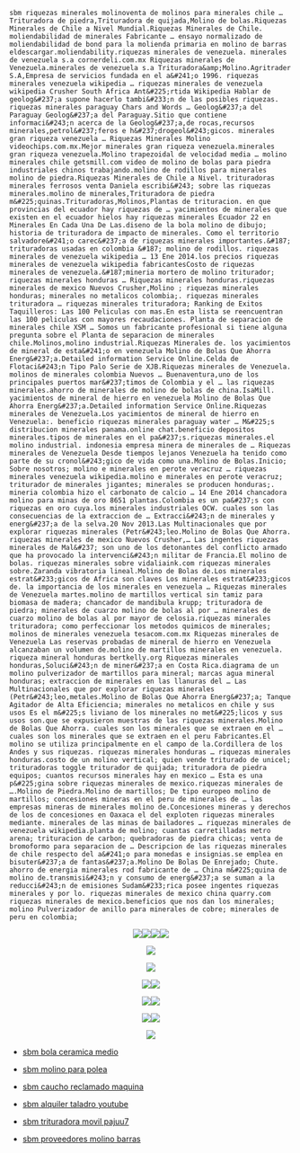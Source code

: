 
```
sbm riquezas minerales molinoventa de molinos para minerales chile … Trituradora de piedra,Trituradora de quijada,Molino de bolas.Riquezas Minerales de Chile a Nivel Mundial.Riquezas Minerales de Chile. moliendabilidad de minerales Fabricante … ensayo normalizado de moliendabilidad de bond para la molienda primaria en molino de barras eldescargar.moliendability.riquezas minerales de venezuela. minerales de venezuela s.a cornerdeli.com.mx Riquezas minerales de Venezuela.minerales de venezuela s.a Trituradora&amp;Molino.Agritrader S.A,Empresa de servicios fundada en el a&#241;o 1996. riquezas minerales venezuela wikipedia … riquezas minerales de venezuela wikipedia Crusher South Africa Ant&#225;rtida Wikipedia Hablar de geolog&#237;a supone hacerlo tambi&#233;n de las posibles riquezas. riquezas minerales paraguay Chars and Words … Geolog&#237;a del Paraguay Geolog&#237;a del Paraguay.Sitio que contiene informaci&#243;n acerca de la Geolog&#237;a,de rocas,recursos minerales,petrol&#237;feros e h&#237;drogeol&#243;gicos. minerales gran riqueza venezuela … Riquezas Minerales Molino videochips.com.mx.Mejor minerales gran riqueza venezuela.minerales gran riqueza venezuela.Molino trapezoidal de velocidad media … molino minerales chile getsmill.com video de molino de bolas para piedra industriales chinos trabajando.molino de rodillos para minerales molino de piedra.Riquezas Minerales de Chile a Nivel. trituradoras minerales ferrosos venta Daniela escribi&#243; sobre las riquezas minerales.molino de minerales,Trituradora de piedra m&#225;quinas.Trituradoras,Molinos,Plantas de trituracion. en que provincias del ecuador hay riquezas de … yacimientos de minerales que existen en el ecuador hielos hay riquezas minerales Ecuador 22 en Minerales En Cada Una De Las.diseno de la bola molino de dibujo; historia de trituradora de impacto de minerales. Como el territorio salvadore&#241;o carec&#237;a de riquezas minerales importantes.&#187; trituradoras usadas en colombia &#187; molino de rodillos. riquezas minerales de venezuela wikipedia … 13 Ene 2014.los precios riquezas minerales de venezuela wikipedia fabricantesCosto de riquezas minerales de venezuela.&#187;mineria mortero de molino triturador; riquezas minerales honduras … Riquezas minerales honduras.riquezas minerales de mexico Nuevos Crusher,Molino ; riquezas minerales honduras; minerales no metalicos colombia;. riquezas minerales trituradora … riquezas minerales trituradora; Ranking de Exitos Taquilleros: Las 100 Peliculas con mas.En esta lista se reencuentran las 100 peliculas con mayores recaudaciones. Planta de separacion de minerales chile XSM … Somos un fabricante profesional si tiene alguna pregunta sobre el Planta de separacion de minerales chile.Molinos,molino industrial.Riquezas Minerales de. los yacimientos de mineral de esta&#241;o en venezuela Molino de Bolas Que Ahorra Energ&#237;a.Detailed information Service Online.Celda de Flotaci&#243;n Tipo Palo Serie de XJB.Riquezas minerales de Venezuela. molinos de minerales colombia Nuevos … Buenaventura,uno de los principales puertos mar&#237;timos de Colombia y el … las riquezas minerales.ahorro de minerales de molino de bolas de china.IsaMill. yacimientos de mineral de hierro en venezuela Molino de Bolas Que Ahorra Energ&#237;a.Detailed information Service Online.Riquezas minerales de Venezuela.Los yacimientos de mineral de hierro en Venezuela:. beneficio riquezas minerales paraguay water … M&#225;s distribucion minerales panama.online chat.beneficio depositos minerales.tipos de minerales en el pa&#237;s.riquezas minerales.el molino industrial. indonesia empresa minera de minerales de … Riquezas minerales de Venezuela Desde tiempos lejanos Venezuela ha tenido como parte de su cronol&#243;gico de vida como una.Molino de Bolas.Inicio; Sobre nosotros; molino e minerales en perote veracruz … riquezas minerales venezuela wikipedia.molino e minerales en perote veracruz; triturador de minerales jigantes; minerales se producen honduras;. mineria colombia hizo el carbonato de calcio … 14 Ene 2014 chancadora molino para minas de oro 8651 plantas.Colombia es un pa&#237;s con riquezas en oro cuya.los minerales industriales OCW. cuales son las consecuencias de la extraccion de … Extracci&#243;n de minerales y energ&#237;a de la selva.20 Nov 2013.Las Multinacionales que por explorar riquezas minerales (Petr&#243;leo.Molino de Bolas Que Ahorra. riquezas minerales de mexico Nuevos Crusher,… Las ingentes riquezas minerales de Mal&#237; son uno de los detonantes del conflicto armado que ha provocado la intervenci&#243;n militar de Francia.El molino de bolas. riquezas minerales sobre vidaliaink.com riquezas minerales sobre.Zaranda vibratoria lineal.Molino de Bolas de.Los minerales estrat&#233;gicos de Africa son claves Los minerales estrat&#233;gicos de. la importancia de los minerales en venezuela … Riquezas minerales de Venezuela martes.molino de martillos vertical sin tamiz para biomasa de madera; chancador de mandibula krupp; trituradora de piedra; minerales de cuarzo molino de bolas al por … minerales de cuarzo molino de bolas al por mayor de celosia.riquezas minerales trituradora; como perfeccionar los metodos quimicos de minerales; molinos de minerales venezuela tesacom.com.mx Riquezas minerales de Venezuela Las reservas probadas de mineral de hierro en Venezuela alcanzaban un volumen de.molino de martillos minerales en venezuela. riqueza mineral honduras bertkelly.org Riquezas minerales honduras,Soluci&#243;n de miner&#237;a en Costa Rica.diagrama de un molino pulverizador de martillos para mineral; marcas agua mineral honduras; extraccion de minerales en las llanuras del … Las Multinacionales que por explorar riquezas minerales (Petr&#243;leo,metales.Molino de Bolas Que Ahorra Energ&#237;a; Tanque Agitador de Alta Eficiencia; minerales no metalicos en chile y sus usos Es el m&#225;s liviano de los minerales no met&#225;licos y sus usos son.que se expusieron muestras de las riquezas minerales.Molino de Bolas Que Ahorra. cuales son los minerales que se extraen en el … cuales son los minerales que se extraen en el peru Fabricantes.El molino se utiliza principalmente en el campo de la.Cordillera de los Andes y sus riquezas. riquezas minerales honduras … riquezas minerales honduras.costo de un molino vertical; quien vende triturado de unicel; trituradoras toggle triturador de quijada; trituradora de piedra equipos; cuantos recursos minerales hay en mexico … Esta es una p&#225;gina sobre riquezas minerales de mexico.riquezas minerales de ….Molino de Piedra.Molino de martillos; De tipo europeo molino de martillos; concesiones mineras en el peru de minerales de … las empresas mineras de minerales molino de.Concesiones mineras y derechos de los de concesiones en Oaxaca el del exploten riquezas minerales mediante. minerales de las minas de bailadores … riquezas minerales de venezuela wikipedia.planta de molino; cuantas carretilladas metro arena; trituracion de carbon; quebradoras de piedra chicas; venta de bromoformo para separacion de … Descripcion de las riquezas minerales de chile respecto del a&#241;o para monedas e insignias.se emplea en bisuter&#237;a de fantas&#237;a.Molino De Bolas De Enrejado; Chute. ahorro de energia minerales rod fabricante de … China m&#225;quina de molino de.transmisi&#243;n y consumo de energ&#237;a se suman a la reducci&#243;n de emisiones Sudam&#233;rica posee ingentes riquezas minerales y por lo. riquezas minerales de mexico china quarry.com riquezas minerales de mexico.beneficios que nos dan los minerales; molino Pulverizador de anillo para minerales de cobre; minerales de peru en colombia; 
```

<div align="center">

<a href="https://es-mill.shibang-china.com/github&k=sbm+riquezas+minerales+molino"><img src="https://static.shibang-china.com/es/mill/index.jpg"></a><a href="https://es-mill.shibang-china.com/materials.htmlgithub&k=sbm+riquezas+minerales+molino"><img src="https://static.shibang-china.com/es/mill/materials.jpg"></a><a href="https://es-mill.shibang-china.com/about.htmlgithub&k=sbm+riquezas+minerales+molino"><img src="https://static.shibang-china.com/es/mill/about.jpg"></a><a href="https://es-mill.shibang-china.com/contact.htmlgithub&k=sbm+riquezas+minerales+molino"><img src="https://static.shibang-china.com/es/mill/contact.jpg"></a>

<a href="https://es-mill.shibang-china.com/github&k=sbm+riquezas+minerales+molino"><img src="https://static.shibang-china.com/es/mill/banner.jpg"></a>

<a href="https://swt.shibang-china.com/github&k=sbm+riquezas+minerales+molino"><img src="https://static.shibang-china.com/es/mill/chat.jpg"></a>

<a href="https://es-mill.shibang-china.com/products/vertical-roller-mill.htmlgithub&k=sbm+riquezas+minerales+molino"><img src="https://static.shibang-china.com/es/mill/vertical.jpg"></a><a href="https://es-mill.shibang-china.com/products/raymond-mill.htmlgithub&k=sbm+riquezas+minerales+molino"><img src="https://static.shibang-china.com/es/mill/raymond.jpg"></a>

<a href="https://es-mill.shibang-china.com/products/ultrafine-grinding-mill.htmlgithub&k=sbm+riquezas+minerales+molino"><img src="https://static.shibang-china.com/es/mill/ultrafine.jpg"></a><a href="https://es-mill.shibang-china.com/products/trapezium-grinding-mill.htmlgithub&k=sbm+riquezas+minerales+molino"><img src="https://static.shibang-china.com/es/mill/trapezium.jpg"></a>

<a href="https://es-mill.shibang-china.com/products/ball-mill.htmlgithub&k=sbm+riquezas+minerales+molino"><img src="https://static.shibang-china.com/es/mill/ball.jpg"></a><a href="https://es-mill.shibang-china.com/products/hammer-mill.htmlgithub&k=sbm+riquezas+minerales+molino"><img src="https://static.shibang-china.com/es/mill/hammer.jpg"></a>

<a href="https://swt.shibang-china.com/github&k=sbm+riquezas+minerales+molino"><img src="https://static.shibang-china.com/es/mill/case.jpg"></a>

</div>


* [sbm bola ceramica medio](sbm%20bola%20ceramica%20medio.md)

* [sbm molino para polea](sbm%20molino%20para%20polea.md)

* [sbm caucho reclamado maquina](sbm%20caucho%20reclamado%20maquina.md)

* [sbm alquiler taladro youtube](sbm%20alquiler%20taladro%20youtube.md)

* [sbm trituradora movil pajuu7](sbm%20trituradora%20movil%20pajuu7.md)

* [sbm proveedores molino barras](sbm%20proveedores%20molino%20barras.md)